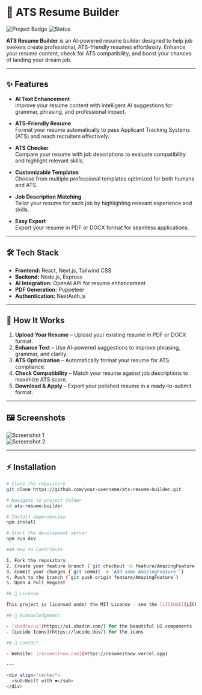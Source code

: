 # 🚀 ATS Resume Builder

![Project Badge](https://img.shields.io/badge/Project-ATS%20Resume%20Builder-blue) ![Status](https://img.shields.io/badge/Status-Active-brightgreen) 

**ATS Resume Builder** is an AI-powered resume builder designed to help job seekers create professional, ATS-friendly resumes effortlessly. Enhance your resume content, check for ATS compatibility, and boost your chances of landing your dream job.  

---

## ✨ Features

- **AI Text Enhancement**  
  Improve your resume content with intelligent AI suggestions for grammar, phrasing, and professional impact.  

- **ATS-Friendly Resume**  
  Format your resume automatically to pass Applicant Tracking Systems (ATS) and reach recruiters effectively.  

- **ATS Checker**  
  Compare your resume with job descriptions to evaluate compatibility and highlight relevant skills.  

- **Customizable Templates**  
  Choose from multiple professional templates optimized for both humans and ATS.  

- **Job Description Matching**  
  Tailor your resume for each job by highlighting relevant experience and skills.  

- **Easy Export**  
  Export your resume in PDF or DOCX format for seamless applications.  

---

## 🛠️ Tech Stack

- **Frontend:** React, Next.js, Tailwind CSS  
- **Backend:** Node.js, Express  
- **AI Integration:** OpenAI API for resume enhancement  
- **PDF Generation:** Puppeteer  
- **Authentication:** NextAuth.js  

---

## 🎯 How It Works

1. **Upload Your Resume** – Upload your existing resume in PDF or DOCX format.  
2. **Enhance Text** – Use AI-powered suggestions to improve phrasing, grammar, and clarity.  
3. **ATS Optimization** – Automatically format your resume for ATS compliance.  
4. **Check Compatibility** – Match your resume against job descriptions to maximize ATS score.  
5. **Download & Apply** – Export your polished resume in a ready-to-submit format.  

---

## 🖼️ Screenshots

![Screenshot 1](path-to-your-screenshot1.png)  
![Screenshot 2](path-to-your-screenshot2.png)  

---

## ⚡ Installation

```bash
# Clone the repository
git clone https://github.com/your-username/ats-resume-builder.git

# Navigate to project folder
cd ats-resume-builder

# Install dependencies
npm install

# Start the development server
npm run dev

### How to Contribute

1. Fork the repository
2. Create your feature branch (`git checkout -b feature/AmazingFeature`)
3. Commit your changes (`git commit -m 'Add some AmazingFeature'`)
4. Push to the branch (`git push origin feature/AmazingFeature`)
5. Open a Pull Request

## 📄 License

This project is licensed under the MIT License - see the [LICENSE](LICENSE) file for details.

## 🙏 Acknowledgments

- [shadcn/ui](https://ui.shadcn.com/) for the beautiful UI components
- [Lucide Icons](https://lucide.dev/) for the icons

## 💌 Contact

- Website: [resumeitnow.com](https://resumeitnow.vercel.app)

---

<div align="center">
  <sub>Built with ❤️</sub>
</div>
